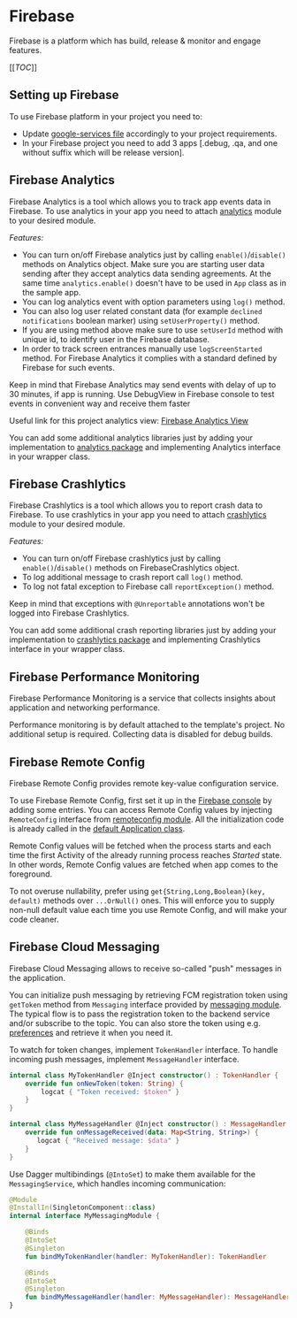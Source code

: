 # Firebase

Firebase is a platform which has build, release & monitor and engage features.

[[_TOC_]]

## Setting up Firebase

To use Firebase platform in your project you need to:
- Update [google-services file](../app/google-services.json) accordingly to your project requirements.
- In your Firebase project you need to add 3 apps [.debug, .qa, and one without suffix which will be release version].

## Firebase Analytics

Firebase Analytics is a tool which allows you to track app events data in Firebase.
To use analytics in your app you need to attach [analytics](../common/analytics) module to your desired module.

*Features:*
- You can turn on/off Firebase analytics just by calling `enable()`/`disable()` methods on Analytics object.
  Make sure you are starting user data sending after they accept analytics data sending agreements.
  At the same time `analytics.enable()` doesn't have to be used in `App` class as in the sample app.
- You can log analytics event with option parameters using `log()` method.
- You can also log user related constant data (for example `declined notifications` boolean marker) using `setUserProperty()` method.
- If you are using method above make sure to use `setUserId` method with unique id, to identify user in the Firebase database.
- In order to track screen entrances manually use `logScreenStarted` method. For Firebase Analytics it complies with a standard defined by Firebase for such events.

Keep in mind that Firebase Analytics may send events with delay of up to 30 minutes, if app is running.
Use DebugView in Firebase console to test events in convenient way and receive them faster

Useful link for this project analytics view:
[Firebase Analytics View](https://console.firebase.google.com/project/mq-android-template/analytics/app/android:com.miquido.androidtemplate.debug/overview/)

You can add some additional analytics libraries just by adding your implementation to [analytics package](../common/analytics/src/main/kotlin/com/hejwesele/android/analytics)
and implementing Analytics interface in your wrapper class.

## Firebase Crashlytics

Firebase Crashlytics is a tool which allows you to report crash data to Firebase.
To use crashlytics in your app you need to attach [crashlytics](../common/crashlytics) module to your desired module.

*Features:*
- You can turn on/off Firebase crashlytics just by calling `enable()`/`disable()` methods on FirebaseCrashlytics object.
- To log additional message to crash report call `log()` method.
- To log not fatal exception to Firebase call `reportException()` method.

Keep in mind that exceptions with `@Unreportable` annotations won't be logged into Firebase Crashlytics.

You can add some additional crash reporting libraries just by adding your implementation to [crashlytics package](../common/crashlytics/src/main/kotlin/com/hejwesele/android/crashlytics)
and implementing Crashlytics interface in your wrapper class.

## Firebase Performance Monitoring

Firebase Performance Monitoring is a service that collects insights about application and networking performance.

Performance monitoring is by default attached to the template's project. No additional setup is required.
Collecting data is disabled for debug builds.

## Firebase Remote Config

Firebase Remote Config provides remote key-value configuration service.

To use Firebase Remote Config, first set it up in the [Firebase console](https://console.firebase.google.com/) by adding some entries.
You can access Remote Config values by injecting `RemoteConfig` interface from [remoteconfig module](../common/remoteconfig).
All the initialization code is already called in the [default Application class](../app/src/main/kotlin/com/hejwesele/androidtemplate/App.kt).

Remote Config values will be fetched when the process starts and each time the first Activity of the already running process reaches
*Started* state. In other words, Remote Config values are fetched when app comes to the foreground.

To not overuse nullability, prefer using `get{String,Long,Boolean}(key, default)` methods over `...OrNull()` ones. This will enforce
you to supply non-null default value each time you use Remote Config, and will make your code cleaner.

## Firebase Cloud Messaging

Firebase Cloud Messaging allows to receive so-called "push" messages in the application.

You can initialize push messaging by retrieving FCM registration token using `getToken` method from `Messaging` interface provided by
[messaging module](../common/messaging). The typical flow is to pass the registration token to the backend service and/or subscribe to the topic.
You can also store the token using e.g. [preferences](../core/preferences) and retrieve it when you need it.

To watch for token changes, implement `TokenHandler` interface. To handle incoming push messages, implement `MessageHandler` interface.
```kotlin
internal class MyTokenHandler @Inject constructor() : TokenHandler {
    override fun onNewToken(token: String) {
        logcat { "Token received: $token" }
    }
}

internal class MyMessageHandler @Inject constructor() : MessageHandler {
    override fun onMessageReceived(data: Map<String, String>) {
       logcat { "Received message: $data" }
    }
}
```

Use Dagger multibindings (`@IntoSet`) to make them available for the `MessagingService`, which handles incoming communication:
```kotlin
@Module
@InstallIn(SingletonComponent::class)
internal interface MyMessagingModule {

    @Binds
    @IntoSet
    @Singleton
    fun bindMyTokenHandler(handler: MyTokenHandler): TokenHandler

    @Binds
    @IntoSet
    @Singleton
    fun bindMyMessageHandler(handler: MyMessageHandler): MessageHandler
}
```
